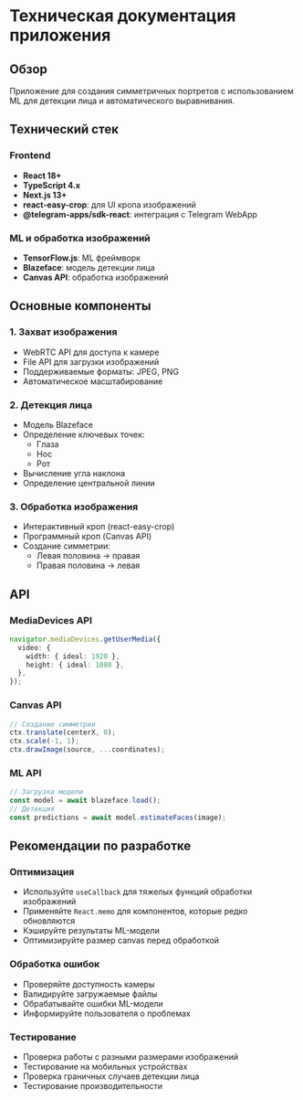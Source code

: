 # Техническая документация приложения

## Обзор

Приложение для создания симметричных портретов с использованием ML для детекции
лица и автоматического выравнивания.

## Технический стек

### Frontend

- **React 18+**
- **TypeScript 4.x**
- **Next.js 13+**
- **react-easy-crop**: для UI кропа изображений
- **@telegram-apps/sdk-react**: интеграция с Telegram WebApp

### ML и обработка изображений

- **TensorFlow.js**: ML фреймворк
- **Blazeface**: модель детекции лица
- **Canvas API**: обработка изображений

## Основные компоненты

### 1. Захват изображения

- WebRTC API для доступа к камере
- File API для загрузки изображений
- Поддерживаемые форматы: JPEG, PNG
- Автоматическое масштабирование

### 2. Детекция лица

- Модель Blazeface
- Определение ключевых точек:
  - Глаза
  - Нос
  - Рот
- Вычисление угла наклона
- Определение центральной линии

### 3. Обработка изображения

- Интерактивный кроп (react-easy-crop)
- Программный кроп (Canvas API)
- Создание симметрии:
  - Левая половина → правая
  - Правая половина → левая

## API

### MediaDevices API

```typescript
navigator.mediaDevices.getUserMedia({
  video: {
    width: { ideal: 1920 },
    height: { ideal: 1080 },
  },
});
```

### Canvas API

```typescript
// Создание симметрии
ctx.translate(centerX, 0);
ctx.scale(-1, 1);
ctx.drawImage(source, ...coordinates);
```

### ML API

```typescript
// Загрузка модели
const model = await blazeface.load();
// Детекция
const predictions = await model.estimateFaces(image);
```

## Рекомендации по разработке

### Оптимизация

- Используйте `useCallback` для тяжелых функций обработки изображений
- Применяйте `React.memo` для компонентов, которые редко обновляются
- Кэшируйте результаты ML-модели
- Оптимизируйте размер canvas перед обработкой

### Обработка ошибок

- Проверяйте доступность камеры
- Валидируйте загружаемые файлы
- Обрабатывайте ошибки ML-модели
- Информируйте пользователя о проблемах

### Тестирование

- Проверка работы с разными размерами изображений
- Тестирование на мобильных устройствах
- Проверка граничных случаев детекции лица
- Тестирование производительности
